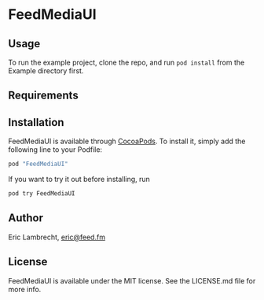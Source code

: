 # FeedMediaUI

<!--
[![CI Status](http://img.shields.io/travis/Eric Lambrecht/FeedMediaUI.svg?style=flat)](https://travis-ci.org/Eric Lambrecht/FeedMediaUI)
[![Version](https://img.shields.io/cocoapods/v/FeedMediaUI.svg?style=flat)](http://cocoapods.org/pods/FeedMediaUI)
[![License](https://img.shields.io/cocoapods/l/FeedMediaUI.svg?style=flat)](http://cocoapods.org/pods/FeedMediaUI)
[![Platform](https://img.shields.io/cocoapods/p/FeedMediaUI.svg?style=flat)](http://cocoapods.org/pods/FeedMediaUI)
-->

## Usage

To run the example project, clone the repo, and run `pod install` from the Example directory first.

## Requirements

## Installation

FeedMediaUI is available through [CocoaPods](http://cocoapods.org). To install
it, simply add the following line to your Podfile:

```ruby
pod "FeedMediaUI"
```

If you want to try it out before installing, run

```bash
pod try FeedMediaUI
```

## Author

Eric Lambrecht, eric@feed.fm

## License

FeedMediaUI is available under the MIT license. See the LICENSE.md file for more info.
